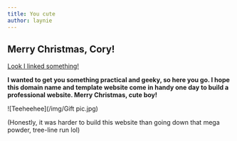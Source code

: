 ```yaml
---
title: You cute
author: laynie
---
```

## Merry Christmas, Cory!

[Look I linked something!](https://www.youtube.com/watch?v=yXQViqx6GMY)


__I wanted to get you something practical and geeky, so here you go. I hope this domain name and template website come in handy one day to build a professional website. Merry Christmas, cute boy!__

![Teeheehee](/img/Gift pic.jpg)



(Honestly, it was harder to build this website than going down that mega powder, tree-line run lol)
